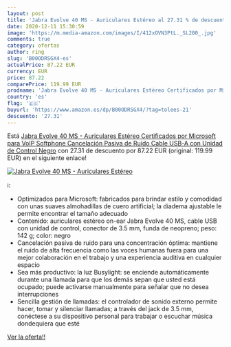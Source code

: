 ```yaml
---
layout: post
title: 'Jabra Evolve 40 MS - Auriculares Estéreo al 27.31 % de descuento'
date: 2020-12-11 15:30:59
image: 'https://m.media-amazon.com/images/I/412xOVN3PtL._SL200_.jpg'
comments: true
category: ofertas
author: ring
slug: 'B00ODRSGX4-es'
actualPrice: 87.22 EUR
currency: EUR
price: 87.22
comparePrice: 119.99 EUR
prodname: 'Jabra Evolve 40 MS - Auriculares Estéreo Certificados por Microsoft para VoIP Softphone  Cancelación Pasiva de Ruido  Cable USB-A con Unidad de Control  Negro'
country: 'es'
flag: '🇪🇸'
buyurl: 'https://www.amazon.es/dp/B00ODRSGX4/?tag=tolees-21'
descuento: '27.31'
---
```


Está [Jabra Evolve 40 MS - Auriculares Estéreo Certificados por Microsoft para VoIP Softphone  Cancelación Pasiva de Ruido  Cable USB-A con Unidad de Control  Negro](https://www.amazon.es/dp/B00ODRSGX4/?tag=tolees-21) con 27.31 de descuento por 87.22 EUR (original: 119.99 EUR) en el siguiente enlace!

[![Jabra Evolve 40 MS - Auriculares Estéreo](https://m.media-amazon.com/images/I/412xOVN3PtL._SL200_.jpg)](https://www.amazon.es/dp/B00ODRSGX4/?tag=tolees-21)

ℹ️:

- Optimizados para Microsoft: fabricados para brindar estilo y comodidad con unas suaves almohadillas de cuero artificial; la diadema ajustable le permite encontrar el tamaño adecuado
- Contenido: auriculares estéreo on-ear Jabra Evolve 40 MS, cable USB con unidad de control, conector de 3.5 mm, funda de neopreno; peso: 142 g; color: negro
- Cancelación pasiva de ruido para una concentración óptima: mantiene el ruido de alta frecuencia como las voces humanas fuera para una mejor colaboración en el trabajo y una experiencia auditiva en cualquier espacio
- Sea más productivo: la luz Busylight: se enciende automáticamente durante una llamada para que los demás sepan que usted está ocupado; puede activarse manualmente para señalar que no desea interrupciones
- Sencilla gestión de llamadas: el controlador de sonido externo permite hacer, tomar y silenciar llamadas; a través del jack de 3.5 mm, conéctese a su dispositivo personal para trabajar o escuchar música dondequiera que esté

[Ver la oferta!!](https://www.amazon.es/dp/B00ODRSGX4/?tag=tolees-21)
